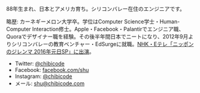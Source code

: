 88年生まれ、日本とアメリカ育ち。シリコンバレー在住のエンジニアです。

略歴: カーネギーメロン大学卒。学位はComputer Science学士・Human-Computer Interaction修士。Apple・Facebook・Palantirでエンジニア職、Quoraでデザイナー職を経験。その後半年間日本でニートになり、2012年9月よりシリコンバレーの教育ベンチャー・EdSurgeに就職。[NHK・Eテレ「ニッポンのジレンマ 2016年元日SP」に出演](http://chibicode.com/nhk-dilemma)。

- Twitter: [@chibicode](http://twitter.com/chibicode)
- Facebook: [facebook.com/shu](http://facebook.com/shu)
- Instagram: [@chibicode](http://instagram.com/chibicode)
- メール: [shu@chibicode.com](mailto:shu@chibicode.com)
